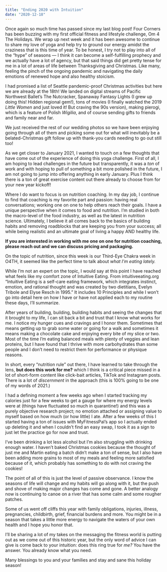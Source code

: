 ```yaml
---
title: "Ending 2020 with Intuition"
date: "2020-12-18"
---
```

Once again so much time has passed since my last blog post! Four Corners has been buzzing with my first official fitness and lifestyle challenge, Om 4 The Holidays. We wrap up next week and it has been awesome to continue to share my love of yoga and help try to ground our energy amidst the craziness that is this time of year. To be honest, I try not to play into all of the “hype” of seasons — I think it can become a self-fulfilling prophecy and we actually have a lot of agency, but that said things did get pretty tense for me in a lot of areas of life between Thanksgiving and Christmas. Like many, feeling the pinch of the ongoing pandemic and navigating the daily emotions of renewed hope and also healthy stoicism. 

I had promised a list of Seattle pandemic-proof Christmas activities but here we are already at the 18th! We landed on digital streams of Pacific Northwest Ballet’s The Nutcracker, Spanaway Fantasy Lights (I grew up doing this! Hidden regional gem!), tons of movies (I finally watched the 2019 *Little Women* and just loved it! But craving the 90s version), making pierogi, which is a feature of Polish *Wigilia*, and of course sending gifts to friends and family near and far. 

We just received the rest of our wedding photos so we have been enjoying going through all of them and picking some out for what will inevitably be a belated-Christmas gift follow up with thank-you cards needing to go out still too! 

As we get closer to January 2021, I wanted to touch on a few thoughts that have come out of the experience of doing this yoga challenge. First of all, I am hoping to lead challenges in the future but transparently, it was a *ton* of work and with hoping to pull of something a bit more polished in the future, I am not going to jump into offering anything in early January. Plus I think there is a ton of great exercise content out there already to choose from for your new year kickoff!

Where I do want to focus is on nutrition coaching. In my day job, I continue to find that coaching is my favorite part and passion: having real conversations; working one on one to help others reach their goals. I have a unique perspective when it comes to food and nutrition. I’m studied in both the macro-level of the food industry, as well as the latest in nutrition science. Ultimately, I believe it all comes back to the basics of building habits and removing roadblocks that are keeping you from your success; all while being realistic and an ultimate goal of living a happy AND healthy life. 

**If you are interested in working with me one on one for nutrition coaching, please reach out and we can discuss pricing and packaging.** 

On the topic of nutrition, since this week is our Third-Eye Chakra week in O4TH, it seemed like the perfect time to talk about *what I’m eating lately.* 

While I’m not an expert on the topic, I would say at this point I have reached what feels like my comfort zone of Intuitive Eating. From intuitiveeating.org “Intuitive Eating is a self-care eating framework, which integrates instinct, emotion, and rational thought and was created by two dietitians, Evelyn Tribole and Elyse Resch in 1995.” It includes 10 Principles and while I won’t go into detail here on how I have or have not applied each to my routine these days, I’ll summarize.

After years of building, building, building habits and seeing the changes that it brought to my life, I can sit back a bit and trust that I know what works for me. I notice my hunger cues and cravings and I honor them. Sometimes that means getting up to grab some water or going for a walk and sometimes it means making a chocolate cake and enjoying every bite of my slice or two. Most of the time I’m eating balanced meals with plenty of veggies and lean proteins, but I have found that I thrive with more carbohydrates than some people and I don’t need to restrict them for performance or physique reasons. 

In short, every “nutrition rule” out there, I have learned to take through the lens, **but does this work for me?** which I think is a critical piece missed in a lot of short-form content like click-bait articles, TikTok and Instagram posts. There is a lot of *discernment* in the approach (this is 100% going to be one of my words of 2021.) 

I had a defining moment a few weeks ago when I started tracking my calories just for a few weeks to get a gauge for where my energy levels were at (things have fluctuated so much in quarantine!) and this was a purely objective research project; no emotion attached or assigning value to myself based on how much (or how little) I ate. After a few weeks of this I started having a ton of issues with MyFitnessPal’s app so I actually ended up deleting it and when I couldn’t find an easy swap, I took it as a sign to just let the practice go for now and trust. 

I’ve been drinking a lot less alcohol but I’m also struggling with drinking enough water. I haven’t baked Christmas cookies because the thought of just me and Martin eating a batch didn’t make a ton of sense, but I also have been adding more grains to most of my meals and feeling more satisfied because of it, which probably has something to do with not craving the cookies! 

The point of all of this is just the level of passive observance. I know the seasons of life will change and my habits will go along with it, but the push and shove of making major changes has come and gone. A better analogy now is continuing to canoe on a river that has some calm and some rougher patches. 

Some of us went off cliffs this year with family obligations, injuries, illness, pregnancies, childbirth, grief, financial burdens and more. You might be in a season that takes a little more energy to navigate the waters of your own health and I hope you honor that. 

I’ll be sharing a lot of my takes on the messaging the fitness world is putting out as we come out of this historic year, but the only word of advice I can give is come back to your intuition: does this ring true for *me?* You have the answer. You already know what you need.

Many blessings to you and your families and stay and sane this holiday season! 


